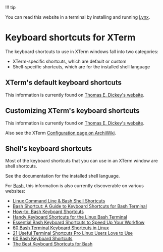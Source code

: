 !!! tip

You can read this website in a terminal by installing and running [Lynx](https://lynx.browser.org/).

# Keyboard shortcuts for XTerm

The keyboard shortcuts to use in XTerm windows fall into two categories:

- XTerm-specific shortcuts, which are default or custom
- Shell-specific shortcuts, which are for the installed shell language

## XTerm's default keyboard shortcuts

This information is currently found on [Thomas E. Dickey's website](https://invisible-island.net/xterm/manpage/xterm.html#h3-Default-Key-Bindings).

## Customizing XTerm's keyboard shortcuts

This information is currently found on [Thomas E. Dickey's website](https://invisible-island.net/xterm/manpage/xterm.html#h3-Custom-Key-Bindings).

Also see the XTerm [Configuration page on ArchiWiki](https://wiki.archlinux.org/title/Xterm#Configuration).

## Shell's keyboard shortcuts

Most of the keyboard shortcuts that you can use in an XTerm window are shell shortcuts.

See the documentation for the installed shell language.

For [Bash](https://www.gnu.org/software/bash/manual/), this information is also currently discoverable on various websites:

- [Linux Command Line & Bash Shell Shortcuts](https://linuxconfig.org/linux-command-line-bash-shell-shortcuts/)
- [Bash Shortcut: A Guide to Keyboard Shortcuts for Bash Terminal](https://iampavel.dev/blog/bash-shortcuts/)
- [How-to: Bash Keyboard Shortcuts](https://ss64.com/bash/syntax-keyboard.html)
- [Handy Keyboard Shortcuts for the Linux Bash Terminal](https://www.makeuseof.com/linux-bash-terminal-shortcuts/)
- [Essential Bash Keyboard Shortcuts to Speed Up Your Workflow](https://linuxiac.com/essential-bash-keyboard-shortcuts/)
- [60 Bash Terminal Keyboard Shortcuts in Linux](https://linuxsimply.com/linux-bash-terminal-keyboard-shortcuts/)
- [21 Useful Terminal Shortcuts Pro Linux Users Love to Use](https://itsfoss.com/linux-terminal-shortcuts/)
- [60 Bash Keyboard Shortcuts](https://tutorialtactic.com/keyboard-shortcuts/bash-shortcuts/)
- [The Best Keyboard Shortcuts for Bash](https://www.howtogeek.com/181/keyboard-shortcuts-for-bash-command-shell-for-ubuntu-debian-suse-redhat-linux-etc/)
